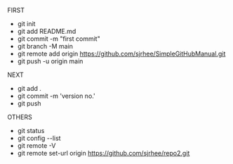 FIRST

* git init
* git add README.md
* git commit -m "first commit"
* git branch -M main
* git remote add origin https://github.com/sjrhee/SimpleGitHubManual.git
* git push -u origin main


NEXT

* git add .
* git commit -m 'version no.'
* git push


OTHERS

* git status
* git config --list
* git remote -V
* git remote set-url origin https://github.com/sjrhee/repo2.git

